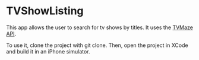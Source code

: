 # TVShowListing
This app allows the user to search for tv shows by titles. It uses the [TVMaze API]([tvmaze.com/api](https://www.tvmaze.com/)).

To use it, clone the project with git clone. Then, open the project in XCode and build it in an iPhone simulator.
